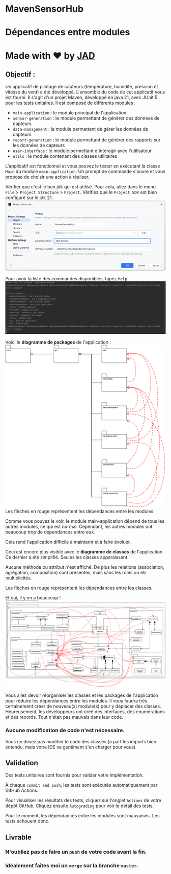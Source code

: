 # MavenSensorHub

# Dépendances entre modules

# Made with ❤️ by [JAD](mailto:jeanaymeric@gmail.com)

## Objectif :

Un applicatif de pilotage de capteurs (température, humidité, pression et vitesse du vent) a été développé.
L'ensemble du code de cet applicatif vous est fourni.
Il s'agit d'un projet Maven, développé en java 21, avec JUnit 5 pour les tests unitaires.
Il est composé de différents modules :

- `main-application` : le module principal de l'application
- `sensor-generation` : le module permettant de générer des données de capteurs
- `data-management` : le module permettant de gérer les données de capteurs
- `report-generation` : le module permettant de générer des rapports sur les données de capteurs
- `user-interface` : le module permettant d'interagir avec l'utilisateur
- `utils` : le module contenant des classes utilitaires

L'applicatif est fonctionnel et vous pouvez le tester en exécutant la classe `Main` du module `main-application`.
Un prompt de commande s'ouvre et vous propose de choisir une action à réaliser.

Vérifier que c'est le bon jdk qui est utilisé. Pour cela, allez dans le menu `File` > `Project Structure` > `Project`.
Vérifiez que le `Project SDK` est bien configuré sur le jdk 21.
![Vérification du jdk](./config-jdk-21.png)

Pour avoir la liste des commandes disponibles, tapez `help`.
![Prompt de l'application](./maven-sensor-hub-prompt.png)

Voici le **diagramme de packages** de l'application :
![Diagramme de packages](./maven-sensor-hub-diagramme-packages.png)
Les flèches en rouge représentent les dépendances entre les modules.

Comme vous pouvez le voir, le module main-application dépend de tous les autres modules, ce qui est normal.
Cependant, les autres modules ont beaucoup trop de dépendances entre eux.

Cela rend l'application difficile à maintenir et à faire évoluer.

Ceci est encore plus visible avec le **diagramme de classes** de l'application. Ce dernier a été simplifié. Seules les
classes apparaissent.

Aucune méthode ou attribut n'est affiché. De plus les relations (association, agrégation, composition) sont présentes,
mais sans les roles ou els multiplicités.

Les flèches en rouge représentent les dépendances entre les classes.

Et oui, il y en a beaucoup !
![Diagramme de classes](./maven-sensor-hub-diagramme-classes.png)

Vous allez devoir réorganiser les classes et les packages de l'application pour réduire les dépendances entre les
modules.
Il vous faudra très certainement créer de nouveau(x) module(s) pour y déplacer des classes.
Heureusement, les développeurs ont créé des interfaces, des enumérations et des records. Tout n'était pas mauvais dans
leur code.

### Aucune modification de code n'est nécessaire.

Vous ne devez pas modifier le code des classes (à part les imports
bien
entendu, mais votre IDE va gentiment s'en charger pour vous).

## Validation

Des tests unitaires sont fournis pour valider votre implémentation.

À chaque `commit and push`, les tests sont exécutés automatiquement par GitHub Actions.

Pour visualiser les résultats des tests, cliquez sur l'onglet `Actions` de votre dépôt GitHub.
Cliquez ensuite `Autograding` pour voir le détail des tests.

Pour le moment, les dépendances entre les modules sont mauvaises. Les tests échouent donc.

## Livrable

### N'oubliez pas de faire un `push` de votre code avant la fin.

### Idéalement faîtes moi un `merge` sur la branche `master`.